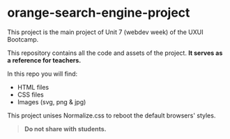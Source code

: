 # orange-search-engine-project

This project is the main project of Unit 7 (webdev week) of the UXUI Bootcamp.

This repository contains all the code and assets of the project.
**It serves as a reference for teachers.**

In this repo you will find:
- HTML files
- CSS files
- Images (svg, png & jpg)

This project unises Normalize.css to reboot the default browsers' styles.

>
>**Do not share with students.**
>